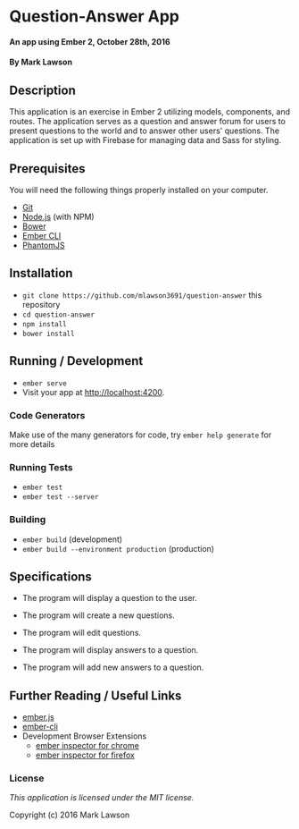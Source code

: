 # Question-Answer App

#### An app using Ember 2, October 28th, 2016

#### By Mark Lawson

## Description

This application is an exercise in Ember 2 utilizing models, components, and routes. The application serves as a question and answer forum for users to present questions to the world and to answer other users' questions. The application is set up with Firebase for managing data and Sass for styling.

## Prerequisites

You will need the following things properly installed on your computer.

* [Git](http://git-scm.com/)
* [Node.js](http://nodejs.org/) (with NPM)
* [Bower](http://bower.io/)
* [Ember CLI](http://ember-cli.com/)
* [PhantomJS](http://phantomjs.org/)

## Installation

* `git clone https://github.com/mlawson3691/question-answer` this repository
* `cd question-answer`
* `npm install`
* `bower install`

## Running / Development

* `ember serve`
* Visit your app at [http://localhost:4200](http://localhost:4200).

### Code Generators

Make use of the many generators for code, try `ember help generate` for more details

### Running Tests

* `ember test`
* `ember test --server`

### Building

* `ember build` (development)
* `ember build --environment production` (production)

## Specifications

* The program will display a question to the user.

* The program will create a new questions.

* The program will edit questions.

* The program will display answers to a question.

* The program will add new answers to a question.

## Further Reading / Useful Links

* [ember.js](http://emberjs.com/)
* [ember-cli](http://ember-cli.com/)
* Development Browser Extensions
  * [ember inspector for chrome](https://chrome.google.com/webstore/detail/ember-inspector/bmdblncegkenkacieihfhpjfppoconhi)
  * [ember inspector for firefox](https://addons.mozilla.org/en-US/firefox/addon/ember-inspector/)

### License

*This application is licensed under the MIT license.*

Copyright (c) 2016 Mark Lawson
